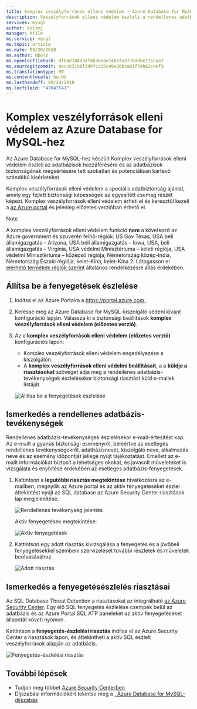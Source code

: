 ```yaml
---
title: Komplex veszélyforrások elleni védelem – Azure Database for MySQL-hez |} A Microsoft Docs
description: Veszélyforrások elleni védelem észleli a rendellenes adatbázis-tevékenységek utaló esetleges biztonsági fenyegetések az adatbázishoz.
services: mysql
author: bolzmj
manager: kfile
ms.service: mysql
ms.topic: article
ms.date: 09/20/2018
ms.author: mbolz
ms.openlocfilehash: dfb4d104d3dfdb3e6ae7466fa3776dd5e7155aa7
ms.sourcegitcommit: 4ecc62198f299fc215c49e38bca81f7eb62cdef3
ms.translationtype: MT
ms.contentlocale: hu-HU
ms.lasthandoff: 09/24/2018
ms.locfileid: "47047541"
---
```

# <a name="advanced-threat-protection-for-azure-database-for-mysql"></a>Komplex veszélyforrások elleni védelem az Azure Database for MySQL-hez

Az Azure Database for MySQL-hez készült Komplex veszélyforrások elleni védelem észleli az adatbázisok hozzáférésére és az adatbázisok biztonságának megsértésére tett szokatlan és potenciálisan kártevő szándékú kísérleteket.

Komplex veszélyforrások elleni védelem a speciális adatbiztonság ajánlat, amely egy fejlett biztonsági képességek az egyesített csomag részét képezi. Komplex veszélyforrások elleni védelem érheti el és keresztül kezeli a [az Azure portal](https://portal.azure.com) és jelenleg előzetes verzióban érhető el.

> [!NOTE]
> A komplex veszélyforrások elleni védelem funkció **nem** a következő az Azure government és szuverén felhő-régiók: US Gov Texas, USA beli államigazgatás – Arizona, USA beli államigazgatás – Iowa, USA, beli államigazgatás – Virginia, USA védelmi Minisztériuma – keleti régiója, USA védelmi Minisztériuma – középső régiója, Németország közép-India, Németország Északi régiója, kelet-Kína, kelet-Kína 2. Látogasson el [elérhető termékek régiók szerint](https://azure.microsoft.com/global-infrastructure/services/) általános rendelkezésre állás érdekében.
>

## <a name="set-up-threat-detection"></a>Állítsa be a fenyegetések észlelése
1. Indítsa el az Azure Portalra a [ https://portal.azure.com ](https://portal.azure.com).
2. Keresse meg az Azure Database for MySQL-kiszolgáló védeni kívánt konfiguráció lapján. Válassza ki a biztonsági beállítások **komplex veszélyforrások elleni védelem (előzetes verzió)**.
3. Az a **komplex veszélyforrások elleni védelem (előzetes verzió)** konfigurációs lapon:

   - Komplex veszélyforrások elleni védelem engedélyezése a kiszolgálón.
   - A **komplex veszélyforrások elleni védelmi beállításait**, a a **küldje a riasztásokat** szöveget adja meg a rendellenes adatbázis-tevékenységek észlelésekor biztonsági riasztást küld e-mailek listáját.
  
   ![Állítsa be a fenyegetések észlelése](./media/howto-database-threat-protection-portal/set-up-threat-protection.png)

## <a name="explore-anomalous-database-activities"></a>Ismerkedés a rendellenes adatbázis-tevékenységek

Rendellenes adatbázis-tevékenységek észlelésekor e-mail-értesítést kap. Az e-mailt a gyanús biztonsági eseményről, beleértve az esetleges rendellenes tevékenységekről, adatbázisnevet, kiszolgáló neve, alkalmazás neve és az esemény időpontját jellege nyújt tájékoztatást. Emellett az e-mailt információkat biztosít a lehetséges okokat, és javasolt műveleteket is vizsgálata és enyhítése érdekében az esetleges adatbázis-fenyegetések.
 
1. Kattintson a **legutóbbi riasztás megtekintése** hivatkozásra az e-mailben, megnyílik az Azure portal és az aktív fenyegetéseket észlel áttekintést nyújt az SQL database az Azure Security Center riasztások lap megjelenítése.
    
    ![Rendellenes tevékenység jelentés](./media/howto-database-threat-protection-portal/anomalous-activity-report.png)

    Aktív fenyegetések megtekintése:

    ![Aktív fenyegetések](./media/howto-database-threat-protection-portal/active-threats.png)

2. Kattintson egy adott riasztás kivizsgálása a fenyegetés és a jövőbeli fenyegetésekkel szembeni szervizelését további részletek és műveletek beolvasásához.
    
    ![Adott riasztás](./media/howto-database-threat-protection-portal/specific-alert.png)

## <a name="explore-threat-detection-alerts"></a>Ismerkedés a fenyegetésészlelés riasztásai

Az SQL Database Threat Detection a riasztásokat az integrálható [az Azure Security Center](https://azure.microsoft.com/services/security-center/). Egy élő SQL fenyegetés észlelése csempék belül az adatbázis és az Azure Portal SQL ATP paneleket az aktív fenyegetéseket állapotát követi nyomon.

Kattintson a **fenyegetés-észlelési riasztás** indítsa el az Azure Security Center a riasztások lapon, és áttekintheti a aktív SQL észlelt veszélyforrások alapján az adatbázis.

   ![Fenyegetés-észlelési riasztás](./media/howto-database-threat-protection-portal/threat-detection-alert-asc.png)
   

## <a name="next-steps"></a>További lépések

* Tudjon meg többet [Azure Security Centerben](https://docs.microsoft.com/azure/security-center/security-center-intro)
* Díjszabási információkért tekintse meg a [, Azure Database for MySQL-díjszabás](https://azure.microsoft.com/pricing/details/mysql/)  
